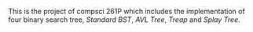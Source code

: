 This is the project of compsci 261P which includes the implementation of four binary search tree, *Standard BST*, *AVL Tree*, *Treap* and *Splay Tree*.